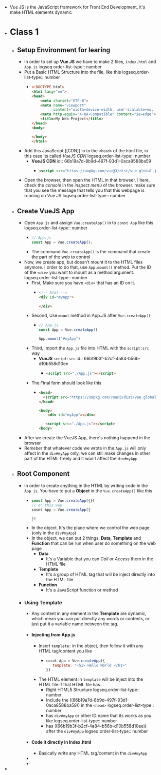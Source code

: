 - Vue JS is the JavaScript framework for Front End Development, it's make HTML elements dynamic
- # Class 1
	- ## Setup Environment for learing
		- In order to set up **Vue JS** we have to make 2 files, `index.html` and `App.js`
		  logseq.order-list-type:: number
		- Put a Basic HTML Structure into the file, like this
		  logseq.order-list-type:: number
			- ```html
			  <!DOCTYPE html>
			  <html lang="en">
			  <head>
			      <meta charset="UTF-8">
			      <meta name="viewport"
			            content="width=device-width, user-scalable=no, initial-scale=1.0, maximum-scale=1.0, minimum-scale=1.0">
			      <meta http-equiv="X-UA-Compatible" content="ie=edge">
			      <title>My Web Project</title>
			  </head>
			  <body>
			  
			  </body>
			  </html>
			  ```
		- Add this JavaScript [[CDN]] in to the `<head>` of the html file, in this case its called *VueJS CDN*
		  logseq.order-list-type:: number
			- **VueJS CDN**
			  id:: 66b19a7d-8b9d-497f-93d1-0aca8588ba59
				- ```html
				  <script src="https://unpkg.com/vue@3/dist/vue.global.js"></script
				  ```
		- Open the browser, then open the HTML in that browser. I here, check the *console* in the *inspect menu* of the browser. make sure that you see the message that tells you that this webpage is running on Vue JS
		  logseq.order-list-type:: number
	- ## Create VueJS App
		- Open `App.js` and assign `Vue.createApp()` in to `const App` like this
		  logseq.order-list-type:: number
			- ```js
			  // App.js
			  const App = Vue.createApp();
			  ```
			- The command `Vue.createApp()` is the command that create the part of the web to control
		- Now, we create app, but doesn't mount it to the HTML files anymore. I order to do that, use `App.mount()` method. Put the ID of the `<div>` you want to mount as a method argument.
		  logseq.order-list-type:: number
			- First, Make sure you have `<div>` that has an ID on it.
				- ```html
				  <!-- html -->
				  <div id="myApp">
				     
				  </div>
				  ```
			- Second, Use `mount` method in App.JS after `Vue.createApp()`
				- ```js
				  // App.js
				  const App = Vue.createApp()
				  
				  App.mount("#myApp")
				  ```
			- Third, Import the `App.js` file into HTML with the `script:src` way
				- **VueJS** `script:src`
				  id:: 66b19b3f-b2cf-4a84-b56b-d10b558d10ee
					- ```html
					  <script src="./App.js"></script>
					  ```
			- The Final form should look like this
				- ```html
				  <head>
				    <script src="https://unpkg.com/vue@3/dist/vue.global.js"></script>
				  </head>
				  
				  <body>
				      <div id="myApp"></div>
				  
				     <script src="./App.js"></script>
				  <body>
				  ```
		- After we create the VueJS App, there's nothing happend in the browser
		- Remeber that whatever code we wrote in the `App.js` will only affect in the `div#myApp` only, we can still make changes in other part of the HTML freely and it won't affect the `div#myApp`
	- ## Root Component
		- In order to create anything in the HTML by writing code in the `App.js`. You have to put a **Object** in the `Vue.createApp()` like this
			- ```js
			  const App = Vue.createApp({})
			  // or this way
			  cosnt App = Vue.createApp({
			  
			  })
			  ```
			- In the object. It's the place where we control the web page (only in the `div#myApp`)
			- In the object, we can put 2 things. **Data**, **Template** and **Function** that can be run when user do something on the web page
				- **Data**
					- It's a Variable that you can *Call or Access* them in the HTML file
				- **Templete**
					- It's a group of HTML tag that will be inject directly into the HTML file
				- **Function**
					- It's a JavaScript function or method
		- ### Using Template
			- Any content in any element in the **Template** are dynamic, which mean you can put directly any words or contents, or just put it a variable name between the tag.
			- #### Injecting from App.js
				- Insert `templete:` in the object, then follow it with any HTML tag/content you like
					- ```js
					  cosnt App = Vue.createApp({
					     template: "<h1> Hello World </h1>"
					  })
					  ```
				- The HTML element in `template` will be inject into the HTML file if that HTML file has...
					- Right HTML5 Structure
					  logseq.order-list-type:: number
					- Include the ((66b19a7d-8b9d-497f-93d1-0aca8588ba59)) in the `<head>`
					  logseq.order-list-type:: number
					- has `div#myApp` or other ID name that its works as you like
					  logseq.order-list-type:: number
					- has ((66b19b3f-b2cf-4a84-b56b-d10b558d10ee)) after the `div#myApp`
					  logseq.order-list-type:: number
			- #### Code it directly in Index.html
				- Basically write any HTML tag/content in the `div#myApp`
			-
			-
-
